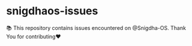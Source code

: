 # snigdhaos-issues
📚 This repository contains issues encountered on @Snigdha-OS. Thank You for contributing❤️
